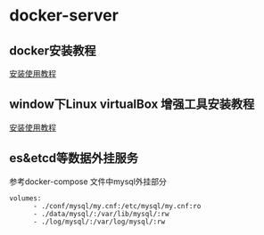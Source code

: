 # docker-server

## docker安装教程
<a href="https://xuchen.youtuc.cn/2017/12/25/Docker%E6%90%AD%E5%BB%BA%E5%8F%AF%E4%B8%80%E9%94%AE%E9%83%A8%E7%BD%B2%E7%9A%84%E5%A4%9A%E5%9F%9F%E5%90%8DLNMP%E7%8E%AF%E5%A2%83/">安装使用教程</a>

## window下Linux virtualBox 增强工具安装教程
<a href="https://xuchen.youtuc.cn/2017/02/13/Centos7%E4%BC%98%E5%8C%96/#2-%E5%AE%89%E8%A3%85%E5%A2%9E%E5%BC%BA">安装使用教程</a>


## es&etcd等数据外挂服务
参考docker-compose 文件中mysql外挂部分
```$xslt
volumes:
      - ./conf/mysql/my.cnf:/etc/mysql/my.cnf:ro
      - ./data/mysql/:/var/lib/mysql/:rw
      - ./log/mysql/:/var/log/mysql/:rw
```


